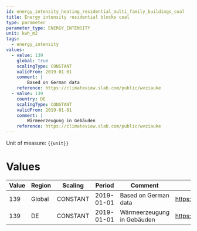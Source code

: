 ```yaml
---
id: energy_intensity_heating_residential_multi_family_buildings_coal
title: Energy intensity residential blocks coal
type: parameter
parameter_type: ENERGY_INTENSITY
unit: kwh_m2
tags:
  - energy_intensity
values:
  - value: 139
    global: True
    scalingType: CONSTANT
    validFrom: 2019-01-01
    comment: |
        Based on German data
    reference: https://climateview.slab.com/public/wvziauke
  - value: 139
    country: DE
    scalingType: CONSTANT
    validFrom: 2019-01-01
    comment: |
        Wärmeerzeugung in Gebäuden
    reference: https://climateview.slab.com/public/wvziauke
---
```



Unit of measure: `{{unit}}`


# Values


| Value | Region | Scaling | Period | Comment | Reference |
|-------|--------|---------|--------|---------|-----------|
| 139 | Global | CONSTANT | 2019-01-01 | Based on German data | https://climateview.slab.com/public/wvziauke |
| 139 | DE | CONSTANT | 2019-01-01 | Wärmeerzeugung in Gebäuden | https://climateview.slab.com/public/wvziauke |


